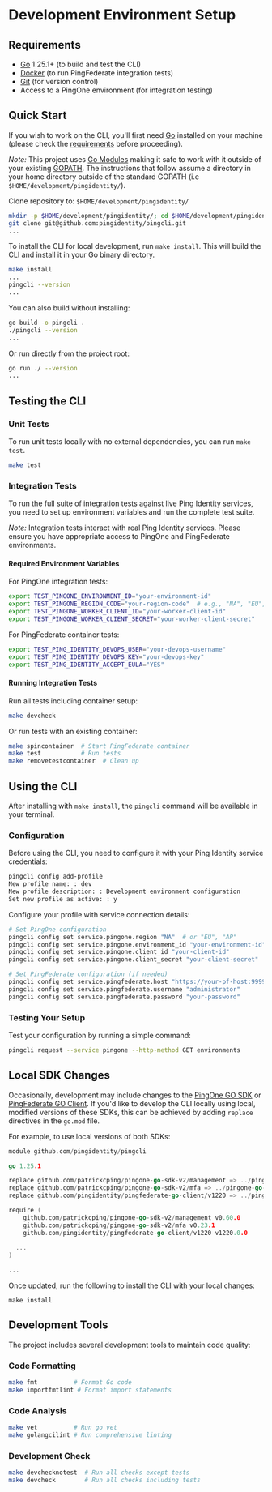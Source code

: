 # Development Environment Setup

## Requirements

- [Go](https://golang.org/doc/install) 1.25.1+ (to build and test the CLI)
- [Docker](https://docs.docker.com/get-docker/) (to run PingFederate integration tests)
- [Git](https://git-scm.com/downloads) (for version control)
- Access to a PingOne environment (for integration testing)

## Quick Start

If you wish to work on the CLI, you'll first need [Go](http://www.golang.org) installed on your machine (please check the [requirements](#requirements) before proceeding).

*Note:* This project uses [Go Modules](https://blog.golang.org/using-go-modules) making it safe to work with it outside of your existing [GOPATH](http://golang.org/doc/code.html#GOPATH). The instructions that follow assume a directory in your home directory outside of the standard GOPATH (i.e `$HOME/development/pingidentity/`).

Clone repository to: `$HOME/development/pingidentity/`

```sh
mkdir -p $HOME/development/pingidentity/; cd $HOME/development/pingidentity/
git clone git@github.com:pingidentity/pingcli.git
...
```

To install the CLI for local development, run `make install`. This will build the CLI and install it in your Go binary directory.

```sh
make install
...
pingcli --version
...
```

You can also build without installing:

```sh
go build -o pingcli .
./pingcli --version
...
```

Or run directly from the project root:

```sh
go run ./ --version
...
```

## Testing the CLI

### Unit Tests

To run unit tests locally with no external dependencies, you can run `make test`.

```sh
make test
```

### Integration Tests

To run the full suite of integration tests against live Ping Identity services, you need to set up environment variables and run the complete test suite.

*Note:* Integration tests interact with real Ping Identity services. Please ensure you have appropriate access to PingOne and PingFederate environments.

#### Required Environment Variables

For PingOne integration tests:
```sh
export TEST_PINGONE_ENVIRONMENT_ID="your-environment-id"
export TEST_PINGONE_REGION_CODE="your-region-code"  # e.g., "NA", "EU", "AP"
export TEST_PINGONE_WORKER_CLIENT_ID="your-worker-client-id"
export TEST_PINGONE_WORKER_CLIENT_SECRET="your-worker-client-secret"
```

For PingFederate container tests:
```sh
export TEST_PING_IDENTITY_DEVOPS_USER="your-devops-username"
export TEST_PING_IDENTITY_DEVOPS_KEY="your-devops-key"
export TEST_PING_IDENTITY_ACCEPT_EULA="YES"
```

#### Running Integration Tests

Run all tests including container setup:
```sh
make devcheck
```

Or run tests with an existing container:
```sh
make spincontainer  # Start PingFederate container
make test           # Run tests
make removetestcontainer  # Clean up
```

## Using the CLI

After installing with `make install`, the `pingcli` command will be available in your terminal. 

### Configuration

Before using the CLI, you need to configure it with your Ping Identity service credentials:

```sh
pingcli config add-profile
New profile name: : dev
New profile description: : Development environment configuration
Set new profile as active: : y
```

Configure your profile with service connection details:

```sh
# Set PingOne configuration
pingcli config set service.pingone.region "NA"  # or "EU", "AP"
pingcli config set service.pingone.environment_id "your-environment-id"
pingcli config set service.pingone.client_id "your-client-id"
pingcli config set service.pingone.client_secret "your-client-secret"

# Set PingFederate configuration (if needed)
pingcli config set service.pingfederate.host "https://your-pf-host:9999"
pingcli config set service.pingfederate.username "administrator"
pingcli config set service.pingfederate.password "your-password"
```

### Testing Your Setup

Test your configuration by running a simple command:

```sh
pingcli request --service pingone --http-method GET environments
```

## Local SDK Changes

Occasionally, development may include changes to the [PingOne GO SDK](https://github.com/patrickcping/pingone-go-sdk-v2) or [PingFederate GO Client](https://github.com/pingidentity/pingfederate-go-client). If you'd like to develop the CLI locally using local, modified versions of these SDKs, this can be achieved by adding `replace` directives in the `go.mod` file.

For example, to use local versions of both SDKs:

```go
module github.com/pingidentity/pingcli

go 1.25.1

replace github.com/patrickcping/pingone-go-sdk-v2/management => ../pingone-go-sdk-v2/management
replace github.com/patrickcping/pingone-go-sdk-v2/mfa => ../pingone-go-sdk-v2/mfa
replace github.com/pingidentity/pingfederate-go-client/v1220 => ../pingfederate-go-client/v1220

require (
	github.com/patrickcping/pingone-go-sdk-v2/management v0.60.0
	github.com/patrickcping/pingone-go-sdk-v2/mfa v0.23.1
	github.com/pingidentity/pingfederate-go-client/v1220 v1220.0.0
  
  ...
)

...
```

Once updated, run the following to install the CLI with your local changes:

```shell
make install
```

## Development Tools

The project includes several development tools to maintain code quality:

### Code Formatting
```sh
make fmt          # Format Go code
make importfmtlint # Format import statements
```

### Code Analysis
```sh
make vet          # Run go vet
make golangcilint # Run comprehensive linting
```

### Development Check
```sh
make devchecknotest  # Run all checks except tests
make devcheck        # Run all checks including tests
```
